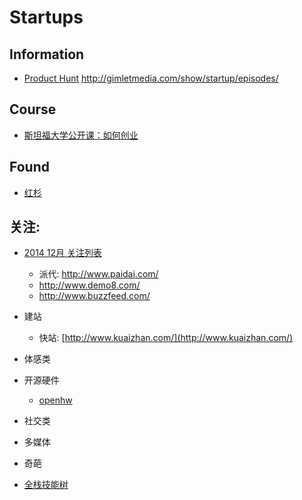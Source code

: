 # Startups

## Information

- [Product Hunt](http://www.producthunt.com/)
http://gimletmedia.com/show/startup/episodes/

## Course
- [斯坦福大学公开课：如何创业](http://open.163.com/special/opencourse/startup.html)

## Found

- [红杉](http://www.sequoiacap.cn/en/)

## 关注:
- [2014 12月 关注列表]()
	- 派代: http://www.paidai.com/
	- http://www.demo8.com/
	- http://www.buzzfeed.com/

- 建站
	- 快站: [http://www.kuaizhan.com/](http://www.kuaizhan.com/)

- 体感类

- 开源硬件
	- [openhw](http://www.openhw.org)

- 社交类


- 多媒体


- 奇葩

- [全栈技能树](http://ag-qiniu.u.qiniudn.com/sk.jpg)
